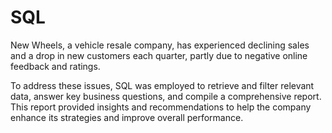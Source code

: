 # SQL

New Wheels, a vehicle resale company, has experienced declining sales and a drop in new customers each quarter, partly due to negative online feedback and ratings.

To address these issues, SQL was employed to retrieve and filter relevant data, answer key business questions, and compile a comprehensive report. This report provided insights and recommendations to help the company enhance its strategies and improve overall performance.

